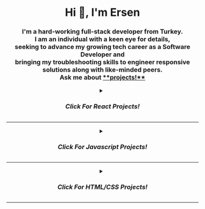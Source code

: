 <h1 align="center">Hi 👋, I'm Ersen</h1>
<h3 align="center">I'm a hard-working full-stack developer from Turkey. <br> I am an individual with a keen eye for details, <br> seeking to advance my growing tech career as a Software Developer and <br> bringing my troubleshooting skills to engineer responsive solutions along with like-minded peers.<br> Ask me about <a href="https://github.com/ersenozturk?tab=repositories">**projects!**</a></h3>

<details align="center">
  <summary><h3><em>Click For React Projects!</em></h3></summary>

  <p><a href="https://fireblogapp-mikers.netlify.app/" target="_blank" rel="noreferrer">FireBlogApp</a></p>
  <p><a href="https://firebase-react-movie-app.netlify.app/" target="_blank" rel="noreferrer">react-movie-app</a></p>
  <p><a href="https://ersenozturk.github.io/react-recipe-app" target="_blank" rel="noreferrer">react-recipe-app</a></p>
  <p><a href="https://ersenozturk.github.io/react-random-user-app" target="_blank" rel="noreferrer">react-random-user-app</a></p>
  <p><a href="https://ersenozturk.github.io/react-task-tracker" target="_blank" rel="noreferrer">react-task-tracker</a></p>
  <p><a href="https://ersenozturk.github.io/react-tour-place" target="_blank" rel="noreferrer">react-tour-places</a></p>
  <p><a href="https://ersenozturk.github.io/react-language-cards/" target="_blank" rel="noreferrer">react-language-cards</a></p>
  
</details>
  <hr/>
    
<details align="center">
  <summary><h3><em>Click For Javascript Projects!</em></h3></summary>
 
  <p><a href="https://ersenozturk.github.io/movie-booking-app/" target="_blank" rel="noreferrer">movie-booking-app</a></p>
  <p><a href="https://ersenozturk.github.io/Javascript-Exercises/country-neighbours/" target="_blank" rel="noreferrer">country-neighbours</a></p>
  <p><a href="https://ersenozturk.github.io/Javascript-Exercises/weather-app/" target="_blank" rel="noreferrer">Weather App</a></p>
  <p><a href="https://ersenozturk.github.io/Javascript-Exercises/registerUserPage-axios-exercise/" target="_blank" rel="noreferrer">registerUserPage-axios-exercise</a></p>
  <p><a href="https://ersenozturk.github.io/Javascript-Exercises/profileFinderFromApi/" target="_blank" rel="noreferrer">profileFinderFromApi</a></p>
  <p><a href="https://ersenozturk.github.io/Javascript-Exercises/questionApp/" target="_blank" rel="noreferrer">questionApp</a></p>
  <p><a href="https://ersenozturk.github.io/Javascript-Exercises/JSON-exercise1/" target="_blank" rel="noreferrer">JSON-exercise1</a></p>
  <p><a href="https://ersenozturk.github.io/Javascript-Exercises/iphone-calculator/" target="_blank" rel="noreferrer">iphone-calculator</a></p>
  <p><a href="https://ersenozturk.github.io/Javascript-Exercises/Check-Daily-Routine/" target="_blank" rel="noreferrer">Check-Daily-Routine</a></p>
  <p><a href="https://ersenozturk.github.io/Javascript-Exercises/checkout-Js/" target="_blank" rel="noreferrer">checkout-Js</a></p>
  <p><a href="https://ersenozturk.github.io/Javascript-Exercises/lucky-numbes/" target="_blank" rel="noreferrer">lucky-numbes</a></p>
  <p><a href="https://ersenozturk.github.io/Javascript-Exercises/spinner/" target="_blank" rel="noreferrer">spinner</a></p>
  <p><a href="https://ersenozturk.github.io/Javascript-Exercises/exact-age-calculator/" target="_blank" rel="noreferrer">exact-age-calculator</a></p>
  <p><a href="https://ersenozturk.github.io/Javascript-Exercises/number-guessing-game/" target="_blank" rel="noreferrer">number-guessing-game</a></p>
  <p><a href="https://ersenozturk.github.io/Javascript-Exercises/todoApp(createdDoubleList)/" target="_blank" rel="noreferrer">todoApp(createdDoubleList)</a></p>
  <p><a href="https://ersenozturk.github.io/Javascript-Exercises/todoApp(advanced)/" target="_blank" rel="noreferrer">todoApp(advanced)</a></p>
  <p><a href="https://ersenozturk.github.io/Javascript-Exercises/add-delete-item(intermediate)/" target="_blank" rel="noreferrer">add-delete-item(intermediate)</a></p>
  <p><a href="https://ersenozturk.github.io/Javascript-Exercises/ping-pong-game/" target="_blank" rel="noreferrer">ping-pong-game</a></p>
 
</details>
  <hr/>

<details align="center">
  <summary><h3><em>Click For HTML/CSS Projects!</em></h3></summary>
  
  <p><a href="https://ersenozturk.github.io/hotel-site-project/" target="_blank" rel="noreferrer">hotel-site-project</a></p>
  <p><a href="https://ersenozturk.github.io/HTML-CSS-Exercises/Portfolio-ersenozturk/index.html" target="_blank" rel="noreferrer">Portfolio-ersenozturk</a></p>
  <p><a href="https://ersenozturk.github.io/HTML-CSS-Exercises/sass/index.html" target="_blank" rel="noreferrer">SASS</a></p>
  <p><a href="https://ersenozturk.github.io/HTML-CSS-Exercises/responsive_web(using_flexbox)/index.html" target="_blank" rel="noreferrer">responsive_web(using_flexbox)</a></p>
  <p><a href="https://ersenozturk.github.io/HTML-CSS-Exercises/parallax-web-site/index.html" target="_blank" rel="noreferrer">parallax-web-site</a></p>
  <p><a href="https://ersenozturk.github.io/HTML-CSS-Exercises/netflixSurvey/index.html" target="_blank" rel="noreferrer">netflixSurvey</a></p>
  <p><a href="https://ersenozturk.github.io/HTML-CSS-Exercises/impossible_is_nothing_web_design/index.html" target="_blank" rel="noreferrer">impossible_is_nothing_web_design</a></p>
  <p><a href="https://ersenozturk.github.io/HTML-CSS-Exercises/LanguageCourseSurveyForm/index.html" target="_blank" rel="noreferrer">LanguageCourseSurveyForm</a></p>
  
</details>
  <hr/>

<p>&nbsp</p>

<!-- <h2 align="center"> Languages and Tools: </h2>
<p>&nbsp</p>
<p align="center"> <a href="https://getbootstrap.com" target="_blank" rel="noreferrer"> <img src="https://raw.githubusercontent.com/devicons/devicon/master/icons/bootstrap/bootstrap-plain-wordmark.svg" alt="bootstrap" width="40" height="40"/> </a> <a href="https://www.w3schools.com/css/" target="_blank" rel="noreferrer"> <img src="https://raw.githubusercontent.com/devicons/devicon/master/icons/css3/css3-original-wordmark.svg" alt="css3" width="40" height="40"/> </a> <a href="https://www.figma.com/" target="_blank" rel="noreferrer"> <img src="https://www.vectorlogo.zone/logos/figma/figma-icon.svg" alt="figma" width="40" height="40"/> </a> <a href="https://git-scm.com/" target="_blank" rel="noreferrer"> <img src="https://www.vectorlogo.zone/logos/git-scm/git-scm-icon.svg" alt="git" width="40" height="40"/> </a> <a href="https://www.w3.org/html/" target="_blank" rel="noreferrer"> <img src="https://raw.githubusercontent.com/devicons/devicon/master/icons/html5/html5-original-wordmark.svg" alt="html5" width="40" height="40"/> </a> <a href="https://developer.mozilla.org/en-US/docs/Web/JavaScript" target="_blank" rel="noreferrer"> <img src="https://raw.githubusercontent.com/devicons/devicon/master/icons/javascript/javascript-original.svg" alt="javascript" width="40" height="40"/> </a> <a href="https://www.linux.org/" target="_blank" rel="noreferrer"> <img src="https://raw.githubusercontent.com/devicons/devicon/master/icons/linux/linux-original.svg" alt="linux" width="40" height="40"/> </a> <a href="https://www.python.org" target="_blank" rel="noreferrer"> <img src="https://raw.githubusercontent.com/devicons/devicon/master/icons/python/python-original.svg" alt="python" width="40" height="40"/> </a> <a href="https://reactjs.org/" target="_blank" rel="noreferrer"> <img src="https://raw.githubusercontent.com/devicons/devicon/master/icons/react/react-original-wordmark.svg" alt="react" width="40" height="40"/> </a> <a href="https://sass-lang.com" target="_blank" rel="noreferrer"> <img src="https://raw.githubusercontent.com/devicons/devicon/master/icons/sass/sass-original.svg" alt="sass" width="40" height="40"/> </a> <a href="https://www.sqlite.org/" target="_blank" rel="noreferrer"> <img src="https://www.vectorlogo.zone/logos/sqlite/sqlite-icon.svg" alt="sqlite" width="40" height="40"/> </a> </p>
<p>&nbsp</p>

<p align="left">
<img src="https://github-readme-stats.vercel.app/api?username=sule-ss&theme=chartreuse-dark" alt="my github stats" width="49%"/>&nbsp;
<img src="https://github-readme-streak-stats.herokuapp.com/?user=sule-ss&theme=chartreuse-dark" alt="my commit status" width="49%" /> </p>
<p align="center"> <img src="https://github-readme-stats.vercel.app/api/top-langs/?username=sule-ss&theme=chartreuse-dark&layout=compact" alt="languages" width="50%" > </p>

<h3 align="center"> <img src="https://komarev.com/ghpvc/?username=sule-ss&label=Profile%20views&color=0e75b6&style=flat" alt="sule-ss" /> </h3> -->

